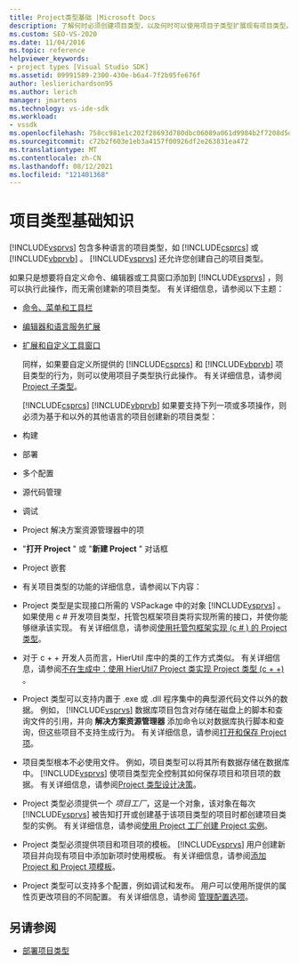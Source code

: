 ```yaml
---
title: Project类型基础 |Microsoft Docs
description: 了解何时必须创建项目类型，以及何时可以使用项目子类型扩展现有项目类型。
ms.custom: SEO-VS-2020
ms.date: 11/04/2016
ms.topic: reference
helpviewer_keywords:
- project types [Visual Studio SDK]
ms.assetid: 09991589-2300-430e-b6a4-7f2b95fe676f
author: leslierichardson95
ms.author: lerich
manager: jmartens
ms.technology: vs-ide-sdk
ms.workload:
- vssdk
ms.openlocfilehash: 758cc981e1c202f28693d780dbc06089a061d9984b2f7208d5da983c0922d080
ms.sourcegitcommit: c72b2f603e1eb3a4157f00926df2e263831ea472
ms.translationtype: MT
ms.contentlocale: zh-CN
ms.lasthandoff: 08/12/2021
ms.locfileid: "121401368"
---
```

# <a name="project-type-essentials"></a>项目类型基础知识
[!INCLUDE[vsprvs](../../code-quality/includes/vsprvs_md.md)] 包含多种语言的项目类型，如 [!INCLUDE[csprcs](../../data-tools/includes/csprcs_md.md)] 或 [!INCLUDE[vbprvb](../../code-quality/includes/vbprvb_md.md)] 。 [!INCLUDE[vsprvs](../../code-quality/includes/vsprvs_md.md)] 还允许您创建自己的项目类型。

 如果只是想要将自定义命令、编辑器或工具窗口添加到 [!INCLUDE[vsprvs](../../code-quality/includes/vsprvs_md.md)] ，则可以执行此操作，而无需创建新的项目类型。 有关详细信息，请参阅以下主题：

- [命令、菜单和工具栏](../../extensibility/internals/commands-menus-and-toolbars.md)

- [编辑器和语言服务扩展](../../extensibility/editor-and-language-service-extensions.md)

- [扩展和自定义工具窗口](../../extensibility/extending-and-customizing-tool-windows.md)

  同样，如果要自定义所提供的 [!INCLUDE[csprcs](../../data-tools/includes/csprcs_md.md)] 和 [!INCLUDE[vbprvb](../../code-quality/includes/vbprvb_md.md)] 项目类型的行为，则可以使用项目子类型执行此操作。 有关详细信息，请参阅[Project 子类型](../../extensibility/internals/project-subtypes.md)。

  [!INCLUDE[csprcs](../../data-tools/includes/csprcs_md.md)] [!INCLUDE[vbprvb](../../code-quality/includes/vbprvb_md.md)] 如果要支持下列一项或多项操作，则必须为基于和以外的其他语言的项目创建新的项目类型：

- 构建

- 部署

- 多个配置

- 源代码管理

- 调试

- Project 解决方案资源管理器中的项

- "**打开 Project** " 或 "**新建 Project** " 对话框

- Project 嵌套

- 有关项目类型的功能的详细信息，请参阅以下内容：

- Project 类型是实现接口所需的 VSPackage 中的对象 [!INCLUDE[vsprvs](../../code-quality/includes/vsprvs_md.md)] 。 如果使用 c # 开发项目类型，托管包框架项目类将实现所需的接口，并使你能够继承该实现。 有关详细信息，请参阅[使用托管包框架实现 (c # ) 的 Project 类型](../../extensibility/internals/using-the-managed-package-framework-to-implement-a-project-type-csharp.md)。

- 对于 c + + 开发人员而言，HierUtil 库中的类的工作方式类似。 有关详细信息，请参阅[不在生成中：使用 HierUtil7 Project 类实现 Project 类型 (c + +) ](/previous-versions/bb166212(v=vs.100))。

- Project 类型可以支持内置于 .exe 或 .dll 程序集中的典型源代码文件以外的数据。 例如， [!INCLUDE[vsprvs](../../code-quality/includes/vsprvs_md.md)] 数据库项目包含对存储在磁盘上的脚本和查询文件的引用，并向 **解决方案资源管理器** 添加命令以对数据库执行脚本和查询，但这些项目不支持生成行为。 有关详细信息，请参阅[打开和保存 Project 项](../../extensibility/internals/opening-and-saving-project-items.md)。

- 项目类型根本不必使用文件。 例如，项目类型可以将其所有数据存储在数据库中。 [!INCLUDE[vsprvs](../../code-quality/includes/vsprvs_md.md)] 使项目类型完全控制其如何保存项目和项目项的数据。 有关详细信息，请参阅[Project 类型设计决策](../../extensibility/internals/project-type-design-decisions.md)。

- Project 类型必须提供一个 *项目工厂*，这是一个对象，该对象在每次 [!INCLUDE[vsprvs](../../code-quality/includes/vsprvs_md.md)] 被告知打开或创建基于该项目类型的项目时都创建项目类型的实例。 有关详细信息，请参阅[使用 Project 工厂创建 Project 实例](../../extensibility/internals/creating-project-instances-by-using-project-factories.md)。

- Project 类型必须提供项目和项目项的模板。 [!INCLUDE[vsprvs](../../code-quality/includes/vsprvs_md.md)] 用户创建新项目并向现有项目中添加新项时使用模板。 有关详细信息，请参阅[添加 Project 和 Project 项模板](../../extensibility/internals/adding-project-and-project-item-templates.md)。

- Project 类型可以支持多个配置，例如调试和发布。 用户可以使用所提供的属性页更改项目的不同配置。 有关详细信息，请参阅 [管理配置选项](../../extensibility/internals/managing-configuration-options.md)。

## <a name="see-also"></a>另请参阅
- [部署项目类型](../../extensibility/internals/deploying-project-types.md)